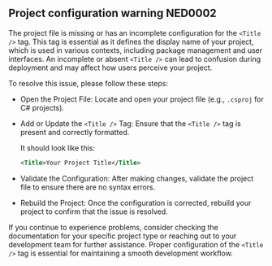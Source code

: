 ## Project configuration warning NED0002

The project file is missing or has an incomplete configuration for the `<Title />` tag. This tag is essential as it defines the display name of your project, which is used in various contexts, including package management and user interfaces. An incomplete or absent `<Title />` can lead to confusion during deployment and may affect how users perceive your project.

To resolve this issue, please follow these steps:

- Open the Project File: Locate and open your project file (e.g., `.csproj` for C# projects).

- Add or Update the `<Title />` Tag: Ensure that the `<Title />` tag is present and correctly formatted.

  It should look like this:
  ```xml
  <Title>Your Project Title</Title>
  ```

- Validate the Configuration: After making changes, validate the project file to ensure there are no syntax errors.

- Rebuild the Project: Once the configuration is corrected, rebuild your project to confirm that the issue is resolved.

If you continue to experience problems, consider checking the documentation for your specific project type or reaching out to your development team for further assistance. Proper configuration of the `<Title />` tag is essential for maintaining a smooth development workflow.